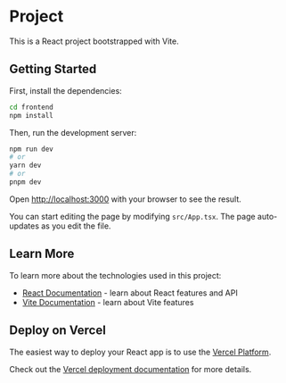 # Project

This is a React project bootstrapped with Vite.

## Getting Started

First, install the dependencies:

```bash
cd frontend
npm install
```

Then, run the development server:

```bash
npm run dev
# or
yarn dev
# or
pnpm dev
```

Open [http://localhost:3000](http://localhost:3000) with your browser to see the result.

You can start editing the page by modifying `src/App.tsx`. The page auto-updates as you edit the file.

## Learn More

To learn more about the technologies used in this project:

- [React Documentation](https://react.dev/) - learn about React features and API
- [Vite Documentation](https://vitejs.dev/) - learn about Vite features

## Deploy on Vercel

The easiest way to deploy your React app is to use the [Vercel Platform](https://vercel.com/).

Check out the [Vercel deployment documentation](https://vercel.com/docs) for more details. 